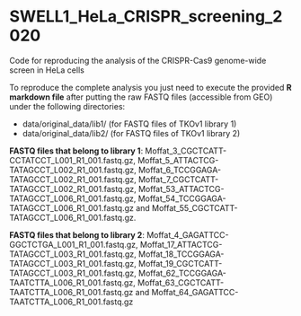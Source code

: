 # SWELL1_HeLa_CRISPR_screening_2020
Code for reproducing the analysis of the CRISPR-Cas9 genome-wide screen in HeLa cells

To reproduce the complete analysis you just need to execute the provided **R markdown file** after putting the raw FASTQ files (accessible from GEO) under the following directories:

- data/original_data/lib1/ (for FASTQ files of TKOv1 library 1)
- data/original_data/lib2/ (for FASTQ files of TKOv1 library 2)

**FASTQ files that belong to library 1**: Moffat_3_CGCTCATT-CCTATCCT_L001_R1_001.fastq.gz, Moffat_5_ATTACTCG-TATAGCCT_L002_R1_001.fastq.gz, Moffat_6_TCCGGAGA-TATAGCCT_L002_R1_001.fastq.gz, Moffat_7_CGCTCATT-TATAGCCT_L002_R1_001.fastq.gz, Moffat_53_ATTACTCG-TATAGCCT_L006_R1_001.fastq.gz, Moffat_54_TCCGGAGA-TATAGCCT_L006_R1_001.fastq.gz and Moffat_55_CGCTCATT-TATAGCCT_L006_R1_001.fastq.gz. 

**FASTQ files that belong to library 2**: Moffat_4_GAGATTCC-GGCTCTGA_L001_R1_001.fastq.gz, Moffat_17_ATTACTCG-TATAGCCT_L003_R1_001.fastq.gz, Moffat_18_TCCGGAGA-TATAGCCT_L003_R1_001.fastq.gz, Moffat_19_CGCTCATT-TATAGCCT_L003_R1_001.fastq.gz, Moffat_62_TCCGGAGA-TAATCTTA_L006_R1_001.fastq.gz, Moffat_63_CGCTCATT-TAATCTTA_L006_R1_001.fastq.gz and Moffat_64_GAGATTCC-TAATCTTA_L006_R1_001.fastq.gz
